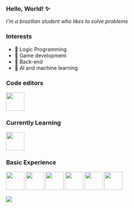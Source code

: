 ### Hello, World! ✨

<i>I'm a brazilian student who likes to solve problems</i>

### Interests
- 📍 Logic Programming
- 📍 Game development
- 📍 Back-end
- 📍 AI and machine learning

<h3>Code editors</h3>
<img height="50px" src="https://cdn.jsdelivr.net/gh/devicons/devicon/icons/vscode/vscode-original.svg" />

<h3>Currently Learning</h3>
<img height="50px" src="https://cdn.jsdelivr.net/gh/devicons/devicon/icons/python/python-original.svg" />

<h3>Basic Experience</h3>
<p>
<img height="50px"src="https://cdn.jsdelivr.net/gh/devicons/devicon/icons/html5/html5-original.svg" />
<img height="50px"src="https://cdn.jsdelivr.net/gh/devicons/devicon/icons/css3/css3-original.svg" />
<img height="50px"src="https://cdn.jsdelivr.net/gh/devicons/devicon/icons/bootstrap/bootstrap-plain.svg" />
<img height="50px"src="https://cdn.jsdelivr.net/gh/devicons/devicon/icons/mysql/mysql-plain.svg" />
<img height="50px"src="https://cdn.jsdelivr.net/gh/devicons/devicon/icons/cplusplus/cplusplus-original.svg" />
<img height="50px"src="https://cdn.jsdelivr.net/gh/devicons/devicon/icons/csharp/csharp-original.svg" />
</p>
          
<img src="https://i.pinimg.com/564x/33/82/20/338220e6b50e2c8a162b98990e22d592.jpg">
<!--
**isabelabu/isabelabu** is a ✨ _special_ ✨ repository because its `README.md` (this file) appears on your GitHub profile.

Here are some ideas to get you started:

- 🔭 I’m currently working on ...
- 🌱 I’m currently learning ...
- 👯 I’m looking to collaborate on ...
- 🤔 I’m looking for help with ...
- 💬 Ask me about ...
- 📫 How to reach me: ...
- 😄 Pronouns: ...
- ⚡ Fun fact: ...
-->
